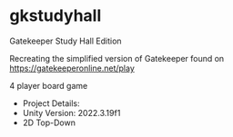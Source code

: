 # gkstudyhall
Gatekeeper Study Hall Edition

Recreating the simplified version of Gatekeeper found on https://gatekeeperonline.net/play

4 player board game 



- Project Details:
- Unity Version: 2022.3.19f1
- 2D Top-Down
